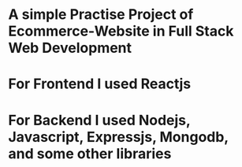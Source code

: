 # A simple Practise Project of Ecommerce-Website in Full Stack Web Development
# For Frontend I used Reactjs 
# For Backend I used Nodejs, Javascript, Expressjs, Mongodb, and some other libraries
